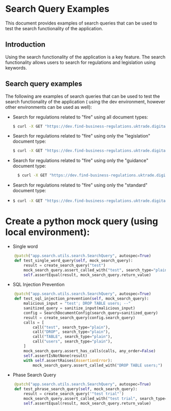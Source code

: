 # Search Query Examples
This document provides examples of search queries that can be used to test the search functionality of the application.

## Introduction
Using the search functionality of the application is a key feature. The search functionality allows users to search for
regulations and legislation using keywords.

## Search query examples
The following are examples of search queries that can be used to test the search functionality of the application (
using the dev environment, however other environments can be used as well):

- Search for regulations related to "fire" using all document types:
  ```bash
  $ curl -X GET "https://dev.find-business-regulations.uktrade.digital/?search=fire&page=1"
  ```

- Search for regulations related to "fire" using only the "legislation" document type:
  ```bash
  $ curl -X GET "https://dev.find-business-regulations.uktrade.digital/?search=fire&document_type=legislation&page=1"
  ```

- Search for regulations related to "fire" using only the "guidance" document type:
  ```bash
    $ curl -X GET "https://dev.find-business-regulations.uktrade.digital/?search=fire&document_type=guidance&page=1"
    ```

- Search for regulations related to "fire" using only the "standard" document type:
- ```bash
  $ curl -X GET "https://dev.find-business-regulations.uktrade.digital/?search=fire&document_type=standard&page=1"
  ```

# Create a python mock query (using local environment):

- Single word
```python
    @patch("app.search.utils.search.SearchQuery", autospec=True)
    def test_single_word_query(self, mock_search_query):
        result = create_search_query("test")
        mock_search_query.assert_called_with("test", search_type="plain")
        self.assertEqual(result, mock_search_query.return_value)
  ```

- SQL Injection Prevention
```python
    @patch("app.search.utils.search.SearchQuery", autospec=True)
    def test_sql_injection_prevention(self, mock_search_query):
        malicious_input = "test'; DROP TABLE users; --"
        sanitized_query = sanitize_input(malicious_input)
        config = SearchDocumentConfig(search_query=sanitized_query)
        result = create_search_query(config.search_query)
        calls = [
            call("test", search_type="plain"),
            call("DROP", search_type="plain"),
            call("TABLE", search_type="plain"),
            call("users", search_type="plain"),
        ]
        mock_search_query.assert_has_calls(calls, any_order=False)
        self.assertIsNotNone(result)
        with self.assertRaises(AssertionError):
            mock_search_query.assert_called_with("DROP TABLE users;")
  ```

- Phase Search Query
```python
    @patch("app.search.utils.search.SearchQuery", autospec=True)
    def test_phrase_search_query(self, mock_search_query):
        result = create_search_query('"test trial"')
        mock_search_query.assert_called_with("test trial", search_type="phrase")
        self.assertEqual(result, mock_search_query.return_value)
  ```
